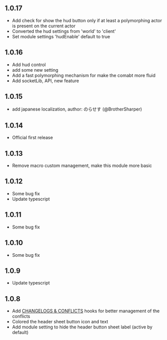 ## 1.0.17

- Add check for show the hud button only if at least a polymorphing actor is present on the current actor
- Converted the hud settings from 'world' to 'client'
- Set module settings 'hudEnable' default to true

## 1.0.16

- Add hud control
- add some new setting
- Add a fast polymorphing mechanism for make the comabt more fluid
- Add socketLib, API, new feature

## 1.0.15

- add japanese localization, author: のらせす (@BrotherSharper)

## 1.0.14

- Official first release

## 1.0.13

- Remove macro custom management, make this module more basic

## 1.0.12

- Some bug fix
- Update typescript

## 1.0.11

- Some bug fix

## 1.0.10

- Some bug fix

## 1.0.9

- Update typescript

## 1.0.8

- Add [CHANGELOGS & CONFLICTS](https://github.com/theripper93/libChangelogs) hooks for better management of the conflicts
- Colored the header sheet button icon and text
- Add module setting to hide the header button sheet label (active by default)
